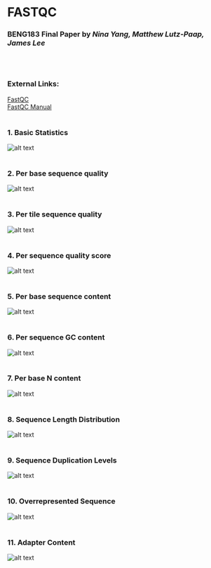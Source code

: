 # FASTQC

### BENG183 Final Paper by *Nina Yang, Matthew Lutz-Paap, James Lee*

<br/>
</br>

### External Links: 

[FastQC](https://github.com/s-andrews/FastQC/) 
<br/>
[FastQC Manual](https://dnacore.missouri.edu/PDF/FastQC_Manual.pdf)
<br/>
<br/>


### 1. Basic Statistics
![alt text](https://github.com/jameshyojaelee/FASTQC/blob/main/1.%20Basic%20Statistics.JPG)
<br/>
<br/>

### 2. Per base sequence quality
![alt text](https://github.com/jameshyojaelee/FASTQC/blob/main/2.%20Per%20base%20sequence%20quality.JPG)
<br/>
<br/>

### 3. Per tile sequence quality 
![alt text](https://github.com/jameshyojaelee/FASTQC/blob/main/3.%20Per%20tile%20sequence%20quality.JPG)
<br/>
<br/>
### 4. Per sequence quality score
![alt text](https://github.com/jameshyojaelee/FASTQC/blob/main/4.%20Per%20sequence%20quality%20scores.JPG)
<br/>
<br/>

### 5. Per base sequence content
![alt text](https://github.com/jameshyojaelee/FASTQC/blob/main/5.%20Per%20base%20sequence%20content.JPG)
<br/>
<br/>

### 6. Per sequence GC content
![alt text](https://github.com/jameshyojaelee/FASTQC/blob/main/6.%20Per%20sequence%20GC%20content.JPG)
<br/>
<br/>

### 7. Per base N content
![alt text](https://github.com/jameshyojaelee/FASTQC/blob/main/7.%20Per%20base%20N%20content.JPG)
<br/>
<br/>

### 8. Sequence Length Distribution
![alt text](https://github.com/jameshyojaelee/FASTQC/blob/main/8.%20Sequence%20length%20distribution.JPG)
<br/>
<br/>

### 9. Sequence Duplication Levels
![alt text](https://github.com/jameshyojaelee/FASTQC/blob/main/9.%20Sequence%20Duplication%20Levels.JPG)
<br/>
<br/>

### 10. Overrepresented Sequence
![alt text](https://github.com/jameshyojaelee/FASTQC/blob/main/10.%20Overrepresented%20Sequences.JPG)
<br/>
<br/>

### 11. Adapter Content
![alt text](https://github.com/jameshyojaelee/FASTQC/blob/main/11.%20Adapter%20Content.JPG)
<br/>
<br/>



